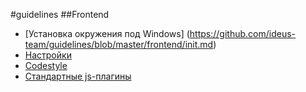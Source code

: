 #guidelines
##Frontend

* [Установка окружения под Windows] (https://github.com/ideus-team/guidelines/blob/master/frontend/init.md)
* [Настройки](https://github.com/ideus-team/guidelines/blob/master/frontend/settings.md)
* [Codestyle](https://github.com/ideus-team/guidelines/blob/master/frontend/codestyle.md)
* [Стандартные js-плагины](https://github.com/ideus-team/guidelines/blob/master/frontend/js-plugins.md)
